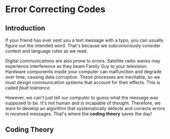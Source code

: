 # Error Correcting Codes
## Introduction

If your friend has ever sent you a text message with a typo, you can usually figure out the intended word. That's because we subconsciously consider context and language rules as we read.

Digital communications are also prone to errors. Satellite radio waves may experience interference as they beam Family Guy to your television. Hardware components inside your computer can malfunction and degrade over time, causing data corruption. These processes are inevitable, so we must design communication systems that account for their effects. This is called _fault tolerance_.

However, we can't just tell our computer to guess what the message was supposed to be. It's not human and is incapable of thought. Therefore, we want to develop an algorithm that systematically detects and corrects errors in received messages. That's where the **coding theory** saves the day!

## Coding Theory